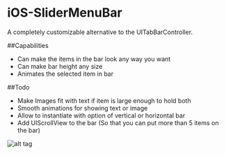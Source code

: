 iOS-SliderMenuBar
=================

A completely customizable alternative to the UITabBarController. 

##Capabilities
- Can make the items in the bar look any way you want
- Can make bar height any size
- Animates the selected item in bar

##Todo
- Make Images fit with text if item is large enough to hold both
- Smooth animations for showing text or image
- Allow to instantiate with option of vertical or horizontal bar
- Add UIScrollView to the bar (So that you can put more than 5 items on the bar)

![alt tag](http://i877.photobucket.com/albums/ab335/whitehead1415/iOSSimulatorScreenshotOct72013125404PM_zps8bbeade2.png)
